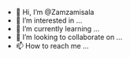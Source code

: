 - 👋 Hi, I’m @Zamzamisala
- 👀 I’m interested in ...
- 🌱 I’m currently learning ...
- 💞️ I’m looking to collaborate on ...
- 📫 How to reach me ...

<!---
Zamzamisala/Zamzamisala is a ✨ special ✨ repository because its `README.md` (this file) appears on your GitHub profile.
You can click the Preview link to take a look at your changes.
--->
